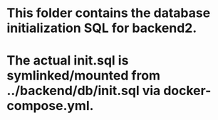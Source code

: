 # This folder contains the database initialization SQL for backend2.
# The actual init.sql is symlinked/mounted from ../backend/db/init.sql via docker-compose.yml.
